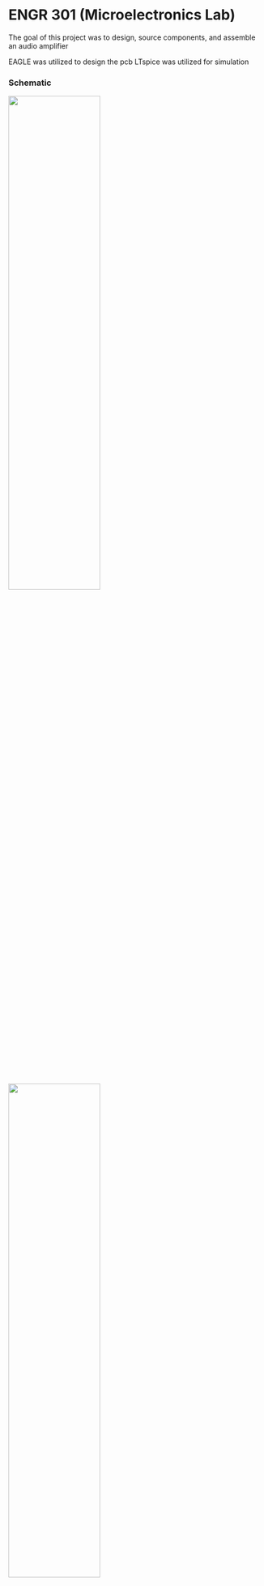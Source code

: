 # ENGR 301 (Microelectronics Lab) 

The goal of this project was to design, source components, and assemble an audio amplifier

EAGLE was utilized to design the pcb
LTspice was utilized for simulation

### Schematic
<img src="https://github.com/KipperNugget/Audio_Amplifier/assets/54484042/8726b3aa-f56c-4fce-8a45-dcf757118a27" width="60%" height="50%">
<img src="https://github.com/KipperNugget/Audio_Amplifier/assets/54484042/8726b3aa-f56c-4fce-8a45-dcf757118a27" width="60%" height="50%">
<img src="https://github.com/KipperNugget/Audio_Amplifier/assets/54484042/ba8cc3fe-4ed6-450b-8a00-0219206d0f66" width="60%" height="50%">

### Board
Please excuse the disgusting finish; attempted cleaning with isopropyl alcohol, but the flux continued to stain the board.
![IMG_2920](https://github.com/KipperNugget/Audio_Amplifier/assets/54484042/257b156e-0b73-4c21-8ecd-88db59cea7d4)
![IMG_2922](https://github.com/KipperNugget/Audio_Amplifier/assets/54484042/3fb3a464-57b8-464c-9c1c-6a1611d8f788)
![IMG_2921](https://github.com/KipperNugget/Audio_Amplifier/assets/54484042/c50bd386-3237-4fb4-8db0-ca8637bce713)
